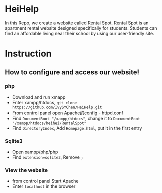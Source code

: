 # HeiHelp
In this Repo, we create a website called Rental Spot. Rental Spot is an apartment rental website designed specifically for students. Students can find an affordable living near their school by using our user-friendly site.

# Instruction
## How to configure and access our website!

### php
* Download and run xmapp
* Enter xampp/htdocs, `git clone https://github.com/IvySYChen/HeiHelp.git`
* From control panel open Apache的config - httpd.conf
* Find `DocumentRoot "/xampp/htdocs"`, change it to `DocumentRoot "/xampp/htdocs/heihei/RentalSpot"`
* Find `DirectoryIndex`, Add `Homepage.html`, put it in the first entry

### Sqlite3
* Open xampp/php/php
* Find `extension=sqlite3`, Remove `;`

### View the website

* from control panel Start Apache
* Enter `localhost` in the browser


